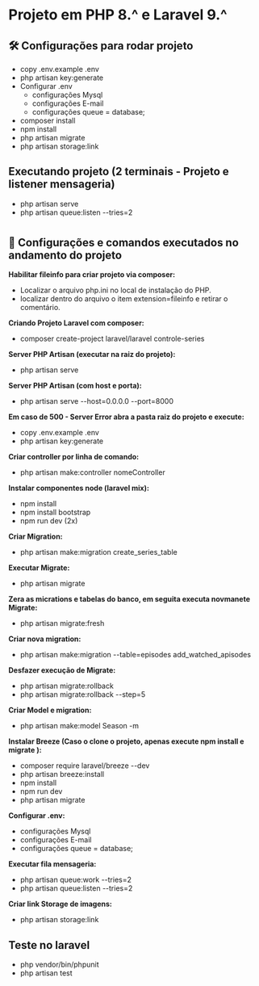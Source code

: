 # Projeto em PHP 8.^ e Laravel 9.^

## 🛠️ Configurações para rodar projeto
- copy .env.example .env
- php artisan key:generate
- Configurar .env
    - configurações Mysql
    - configurações E-mail
    - configurações queue = database;
- composer install
- npm install
- php artisan migrate
- php artisan storage:link

## Executando projeto (2 terminais - Projeto e listener mensageria)
- php artisan serve
- php artisan queue:listen --tries=2


#
## :hammer: Configurações e comandos executados no andamento do projeto

**Habilitar fileinfo para criar projeto via composer:**
- Localizar o arquivo php.ini no local de instalação do PHP.
- localizar dentro do arquivo o item extension=fileinfo e retirar o comentário.

**Criando Projeto Laravel com composer:**
- composer create-project laravel/laravel controle-series


**Server PHP Artisan (executar na raiz do projeto):**
- php artisan serve

**Server PHP Artisan (com host e porta):**
- php artisan serve --host=0.0.0.0 --port=8000

**Em caso de 500 - Server Error abra a pasta raiz do projeto e execute:**
- copy .env.example .env
- php artisan key:generate
    
**Criar controller por linha de comando:**
- php artisan make:controller nomeController

**Instalar componentes node (laravel mix):**
- npm install
- npm install bootstrap
- npm run dev (2x)

**Criar Migration:**
- php artisan make:migration create_series_table

**Executar Migrate:**
- php artisan migrate

**Zera as micrations e tabelas do banco, em seguita executa novmanete Migrate:**
- php artisan migrate:fresh

**Criar nova migration:**
- php artisan make:migration --table=episodes add_watched_apisodes

**Desfazer execução de Migrate:**
- php artisan migrate:rollback
- php artisan migrate:rollback --step=5

**Criar Model e migration:**
- php artisan make:model Season -m

**Instalar Breeze (Caso o clone o projeto, apenas execute npm install e migrate ):**
- composer require laravel/breeze --dev
- php artisan breeze:install
- npm install
- npm run dev
- php artisan migrate

**Configurar .env:**
- configurações Mysql
- configurações E-mail
- configurações queue = database;

**Executar fila mensageria:**
- php artisan queue:work --tries=2
- php artisan queue:listen --tries=2

**Criar link Storage de imagens:**
- php artisan storage:link

## Teste no laravel
- php vendor/bin/phpunit
- php artisan test

